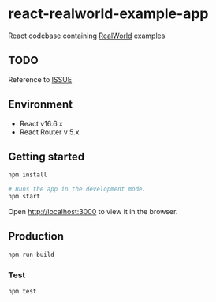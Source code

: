 # react-realworld-example-app

React codebase containing [RealWorld](https://github.com/gothinkster/realworld) examples

## TODO

Reference to [ISSUE](https://github.com/gloriaJun/react-realworld-example-app/issues)

## Environment

- React v16.6.x
- React Router v 5.x

## Getting started

```bash
npm install

# Runs the app in the development mode.
npm start
```
Open [http://localhost:3000](http://localhost:3000) to view it in the browser.

## Production

```bash
npm run build
```

### Test

```bash
npm test
```
